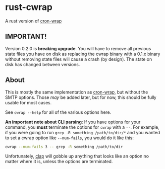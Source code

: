 # rust-cwrap
A rust version of [cron-wrap](https://github.com/crustymonkey/cron-wrap)

## IMPORTANT!
Version 0.2.0 is **breaking upgrade**.  You will have to remove all previous state files you have on disk as replacing the cwrap binary with a 0.1.x binary without removing state files will cause a crash (by design).  The state on disk has changed between versions.

## About
This is mostly the same implementation as [cron-wrap](https://github.com/crustymonkey/cron-wrap), but without the SMTP options.  Those *may* be added
later, but for now, this should be fully usable for most cases.

See `cwrap --help` for all of the various options here.

**An important note about CLI parsing**: If you have options for your command,
you **must** terminate the options for `cwrap` with a `--`.  For example,
if you were going to run `grep -R something /path/to/dir/*` and you wanted to
set a cwrap option like `--num-fails`, you would do it like this:
```bash
cwrap --num-fails 3 -- grep -R something /path/to/dir
```

Unfortunately, [clap](https://docs.rs/clap/2.33.3/clap/) will gobble up anything
that looks like an option no matter where it is, unless the options are
terminated.